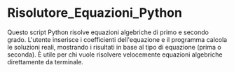 # Risolutore_Equazioni_Python
Questo script Python risolve equazioni algebriche di primo e secondo grado. L'utente inserisce i coefficienti dell'equazione e il programma calcola le soluzioni reali, mostrando i risultati in base al tipo di equazione (prima o seconda). È utile per chi vuole risolvere velocemente equazioni algebriche direttamente da terminale.
